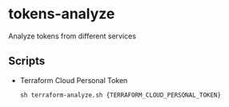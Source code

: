 # tokens-analyze
Analyze tokens from different services

## Scripts

- Terraform Cloud Personal Token

  ```
  sh terraform-analyze.sh {TERRAFORM_CLOUD_PERSONAL_TOKEN}
  ```
